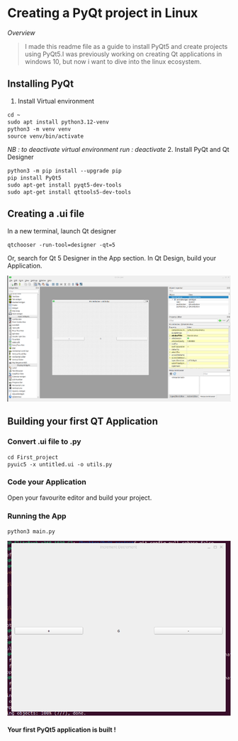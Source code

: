 # Creating a PyQt project in Linux 

*Overview*
> I made this readme file as a guide to install PyQt5 and create projects using PyQt5.I was previously working on creating Qt applications in windows 10, but now i want to dive into the linux ecosystem.

## Installing PyQt 
1. Install Virtual environment 
```
cd ~ 
sudo apt install python3.12-venv
python3 -m venv venv
source venv/bin/activate 
```
*NB : to deactivate virtual environment run : deactivate*
2. Install PyQt and Qt Designer
```
python3 -m pip install --upgrade pip
pip install PyQt5
sudo apt-get install pyqt5-dev-tools
sudo apt-get install qttools5-dev-tools
```
## Creating a .ui file
In a new terminal, launch Qt designer 
```
qtchooser -run-tool=designer -qt=5
```
Or, search for Qt 5 Designer in the App section.
In Qt Design, build your Application.


![Image of Qt Designer](ressources/qtdesigner_picture.png)
## Building your first QT Application 
### Convert .ui file to .py 
```
cd First_project 
pyuic5 -x untitled.ui -o utils.py
```
### Code your Application
Open your favourite editor and build your project.
### Running the App
```
python3 main.py
```
![results](ressources/application.png)

#### Your first PyQt5 application is built !